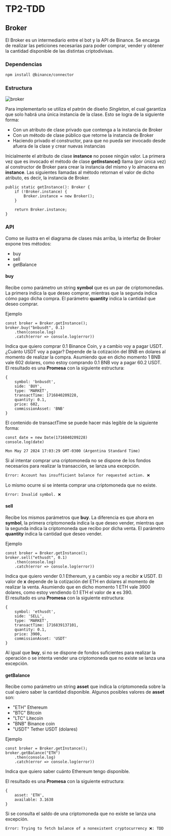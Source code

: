 # TP2-TDD

## Broker
El Broker es un intermediario entre el bot y la API de Binance. Se encarga de realizar las peticiones necesarias para poder comprar, vender y obtener la cantidad disponible de las distintas criptodivisas.

### Dependencias
```bash
npm install @binance/connector
```

### Estructura
![broker](broker.png "Title")

Para implementarlo se utiliza el patrón de diseño *Singleton*, el cual garantiza que solo habrá una única instancia de la clase. Esto se logra de la siguiente forma:
- Con un atributo de clase privado que contenga a la instancia de Broker
- Con un método de clase público que retorne la instancia de Broker
- Haciendo privado el constructor, para que no pueda ser invocado desde afuera de la clase y crear nuevas instancias

Inicialmente el atributo de clase **instance** no posee ningún valor. La primera vez que es invocado el método de clase **getInstance()** llama (por única vez) al constructor de Broker para crear la instancia del mismo y lo almacena en **instance**. Las siguientes llamadas al método retornan el valor de dicho atributo, es decir, la instancia de Broker.
```
public static getInstance(): Broker {
    if (!Broker.instance) {
        Broker.instance = new Broker();
    }

    return Broker.instance;
}
```
### API
Como se ilustra en el diagrama de clases más arriba, la interfaz de Broker expone tres métodos:
- buy
- sell
- getBalance
#### buy
Recibe como parámetro un string **symbol** que es un par de criptomonedas. La primera indica la que deseo comprar, mientras que la segunda indica cómo pago dicha compra. El parámetro **quantity** indica la cantidad que deseo comprar.

Ejemplo
```
const broker = Broker.getInstance();
broker.buy("bnbusdt", 0.1)
    .then(console.log)
    .catch(error => console.log(error))
```
Indica que quiero comprar 0.1 Binance Coin, y a cambio voy a pagar USDT. ¿Cuánto USDT voy a pagar? Depende de la cotización del BNB en dolares al momento de realizar la compra. Asumiendo que en dicho momento 1 BNB vale 602 dolares, como estoy comprando 0.1 BNB voy a pagar 60.2 USDT.\
El resultado es una **Promesa** con la siguiente estructura:
```
{
    symbol: 'bnbusdt',
    side: 'BUY',
    type: 'MARKET',
    transactTime: 1716840209228,
    quantity: 0.1,
    price: 602,
    commissionAsset: 'BNB'
} 
```
El contenido de transactTime se puede hacer más legible de la siguiente forma:
```
const date = new Date(1716840209228)
console.log(date)

Mon May 27 2024 17:03:29 GMT-0300 (Argentina Standard Time)
```
Si al intentar comprar una criptomoneda no se dispone de los fondos necesarios para realizar la transacción, se lanza una excepción.
```bash
Error: Account has insufficient balance for requested action. ❌
```
Lo mismo ocurre si se intenta comprar una criptomoneda que no existe.
```bash
Error: Invalid symbol. ❌
```
#### sell
Recibe los mismos parámetros que **buy**. La diferencia es que ahora en **symbol**, la primera criptomoneda indica la que deseo vender, mientras que la segunda indica la criptomoneda que recibo por dicha venta. El parámetro **quantity** indica la cantidad que deseo vender.

Ejemplo
```
const broker = Broker.getInstance();
broker.sell("ethusdt", 0.1)
    .then(console.log)
    .catch(error => console.log(error))
```
Indica que quiero vender 0.1 Ethereum, y a cambio voy a recibir **x** USDT. El valor de **x** depende de la cotización del ETH en dolares al momento de realizar la venta. Asumiendo que en dicho momento 1 ETH vale 3900 dolares, como estoy vendiendo 0.1 ETH el valor de **x** es 390.\
El resultado es una **Promesa** con la siguiente estructura:
```
{
    symbol: 'ethusdt',
    side: 'SELL',
    type: 'MARKET',
    transactTime: 1716839137101,
    quantity: 0.1,
    price: 3900,
    commissionAsset: 'USDT'
} 
```
Al igual que **buy**, si no se dispone de fondos suficientes para realizar la operación o se intenta vender una criptomoneda que no existe se lanza una excepción.
#### getBalance
Recibe como parámetro un string **asset** que indica la criptomoneda sobre la cual quiero saber la cantidad disponible.
Algunos posibles valores de **asset** son:
- "ETH" Ethereum
- "BTC" Bitcoin
- "LTC" Litecoin
- "BNB" Binance coin
- "USDT" Tether USDT (dolares)

Ejemplo
```
const broker = Broker.getInstance();
broker.getBalance("ETH")
    .then(console.log)
    .catch(error => console.log(error))
```
Indica que quiero saber cuánto Ethereum tengo disponible.

El resultado es una **Promesa** con la siguiente estructura:
```
{
    asset: 'ETH',
    available: 3.1638
}
```
Si se consulta el saldo de una criptomoneda que no existe se lanza una excepción.
```bash
Error: Trying to fetch balance of a nonexistent cryptocurrency ❌: TDD
```